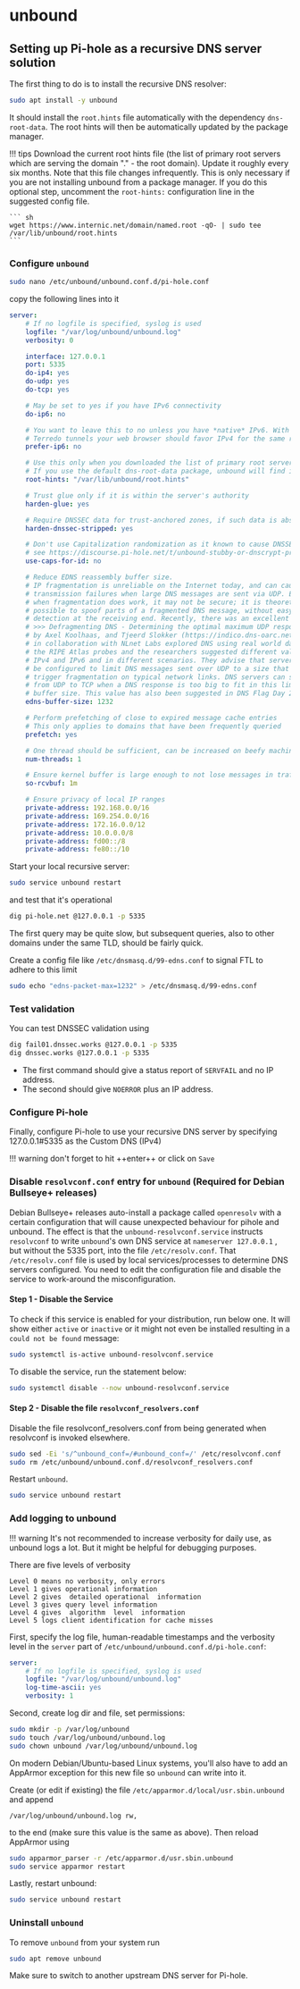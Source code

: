 # unbound

## Setting up Pi-hole as a recursive DNS server solution

The first thing to do is to install the recursive DNS resolver:

``` sh
sudo apt install -y unbound
```

It should install the `root.hints` file automatically with the dependency `dns-root-data`. The root hints will then be automatically updated by the package manager.

!!! tips
    Download the current root hints file (the list of primary root servers which are serving the domain "." - the root domain). Update it roughly every six months. Note that this file changes infrequently. This is only necessary if you are not installing unbound from a package manager. If you do this optional step, uncomment the `root-hints:` configuration line in the suggested config file.

    ``` sh
    wget https://www.internic.net/domain/named.root -qO- | sudo tee /var/lib/unbound/root.hints
    ```

### Configure `unbound`

``` sh
sudo nano /etc/unbound/unbound.conf.d/pi-hole.conf
```

copy the following lines into it

``` yaml
server:
    # If no logfile is specified, syslog is used
    logfile: "/var/log/unbound/unbound.log"
    verbosity: 0

    interface: 127.0.0.1
    port: 5335
    do-ip4: yes
    do-udp: yes
    do-tcp: yes

    # May be set to yes if you have IPv6 connectivity
    do-ip6: no

    # You want to leave this to no unless you have *native* IPv6. With 6to4 and
    # Terredo tunnels your web browser should favor IPv4 for the same reasons
    prefer-ip6: no

    # Use this only when you downloaded the list of primary root servers!
    # If you use the default dns-root-data package, unbound will find it automatically
    root-hints: "/var/lib/unbound/root.hints"

    # Trust glue only if it is within the server's authority
    harden-glue: yes

    # Require DNSSEC data for trust-anchored zones, if such data is absent, the zone becomes BOGUS
    harden-dnssec-stripped: yes

    # Don't use Capitalization randomization as it known to cause DNSSEC issues sometimes
    # see https://discourse.pi-hole.net/t/unbound-stubby-or-dnscrypt-proxy/9378 for further details
    use-caps-for-id: no

    # Reduce EDNS reassembly buffer size.
    # IP fragmentation is unreliable on the Internet today, and can cause
    # transmission failures when large DNS messages are sent via UDP. Even
    # when fragmentation does work, it may not be secure; it is theoretically
    # possible to spoof parts of a fragmented DNS message, without easy
    # detection at the receiving end. Recently, there was an excellent study
    # >>> Defragmenting DNS - Determining the optimal maximum UDP response size for DNS <<<
    # by Axel Koolhaas, and Tjeerd Slokker (https://indico.dns-oarc.net/event/36/contributions/776/)
    # in collaboration with NLnet Labs explored DNS using real world data from the
    # the RIPE Atlas probes and the researchers suggested different values for
    # IPv4 and IPv6 and in different scenarios. They advise that servers should
    # be configured to limit DNS messages sent over UDP to a size that will not
    # trigger fragmentation on typical network links. DNS servers can switch
    # from UDP to TCP when a DNS response is too big to fit in this limited
    # buffer size. This value has also been suggested in DNS Flag Day 2020.
    edns-buffer-size: 1232

    # Perform prefetching of close to expired message cache entries
    # This only applies to domains that have been frequently queried
    prefetch: yes

    # One thread should be sufficient, can be increased on beefy machines. In reality for most users running on small networks or on a single machine, it should be unnecessary to seek performance enhancement by increasing num-threads above 1.
    num-threads: 1

    # Ensure kernel buffer is large enough to not lose messages in traffic spikes
    so-rcvbuf: 1m

    # Ensure privacy of local IP ranges
    private-address: 192.168.0.0/16
    private-address: 169.254.0.0/16
    private-address: 172.16.0.0/12
    private-address: 10.0.0.0/8
    private-address: fd00::/8
    private-address: fe80::/10
```

Start your local recursive server:

``` sh
sudo service unbound restart
```

and test that it's operational

``` sh
dig pi-hole.net @127.0.0.1 -p 5335
```

The first query may be quite slow, but subsequent queries, also to other domains under the same TLD, should be fairly quick.

Create a config file like `/etc/dnsmasq.d/99-edns.conf` to signal FTL to adhere to this limit

``` sh
sudo echo "edns-packet-max=1232" > /etc/dnsmasq.d/99-edns.conf
```

### Test validation

You can test DNSSEC validation using

``` sh
dig fail01.dnssec.works @127.0.0.1 -p 5335
dig dnssec.works @127.0.0.1 -p 5335
```

- The first command should give a status report of `SERVFAIL` and no IP address.
- The second should give `NOERROR` plus an IP address.

### Configure Pi-hole

Finally, configure Pi-hole to use your recursive DNS server by specifying 127.0.0.1#5335 as the Custom DNS (IPv4)

!!! warning
    don't forget to hit ++enter++ or click on `Save`

### Disable `resolvconf.conf` entry for `unbound` (Required for Debian Bullseye+ releases)

Debian Bullseye+ releases auto-install a package called `openresolv` with a certain configuration that will cause unexpected behaviour for pihole and unbound. The effect is that the `unbound-resolvconf.service` instructs `resolvconf` to write `unbound`'s own DNS service at `nameserver 127.0.0.1` , but without the 5335 port, into the file `/etc/resolv.conf`. That `/etc/resolv.conf` file is used by local services/processes to determine DNS servers configured. You need to edit the configuration file and disable the service to work-around the misconfiguration.

#### Step 1 - Disable the Service

To check if this service is enabled for your distribution, run below one. It will show either `active` or `inactive` or it might not even be installed resulting in a `could not be found` message:

``` sh
sudo systemctl is-active unbound-resolvconf.service
```

To disable the service, run the statement below:

``` sh
sudo systemctl disable --now unbound-resolvconf.service
```

#### Step 2 - Disable the file `resolvconf_resolvers.conf`

Disable the file resolvconf_resolvers.conf from being generated when resolvconf is invoked elsewhere.

``` sh
sudo sed -Ei 's/^unbound_conf=/#unbound_conf=/' /etc/resolvconf.conf
sudo rm /etc/unbound/unbound.conf.d/resolvconf_resolvers.conf
```

Restart `unbound`.

```bash
sudo service unbound restart
```

### Add logging to unbound

!!! warning
    It's not recommended to increase verbosity for daily use, as unbound logs a lot. But it might be helpful for debugging purposes.

There are five levels of verbosity

``` terminal
Level 0 means no verbosity, only errors
Level 1 gives operational information
Level 2 gives  detailed operational  information
Level 3 gives query level information
Level 4 gives  algorithm  level  information
Level 5 logs client identification for cache misses
```

First, specify the log file, human-readable timestamps and the verbosity level in the `server` part of
`/etc/unbound/unbound.conf.d/pi-hole.conf`:

``` yaml
server:
    # If no logfile is specified, syslog is used
    logfile: "/var/log/unbound/unbound.log"
    log-time-ascii: yes
    verbosity: 1
```

Second, create log dir and file, set permissions:

``` sh
sudo mkdir -p /var/log/unbound
sudo touch /var/log/unbound/unbound.log
sudo chown unbound /var/log/unbound/unbound.log
```

On modern Debian/Ubuntu-based Linux systems, you'll also have to add an AppArmor exception for this new file so `unbound` can write into it.

Create (or edit if existing) the file `/etc/apparmor.d/local/usr.sbin.unbound` and append

``` plain
/var/log/unbound/unbound.log rw,
```

to the end (make sure this value is the same as above). Then reload AppArmor using

``` sh
sudo apparmor_parser -r /etc/apparmor.d/usr.sbin.unbound
sudo service apparmor restart
```

Lastly, restart unbound:

``` sh
sudo service unbound restart
```

### Uninstall `unbound`

To remove `unbound` from your system run

``` sh
sudo apt remove unbound
```

Make sure to switch to another upstream DNS server for Pi-hole.
